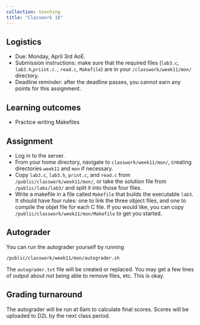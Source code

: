 ```yaml
---
collection: teaching
title: "Classwork 18"
---
```


## Logistics
* Due: Monday, April 3rd AoE.
* Submission instructions: make sure that the required files (`lab3.c`, `lab3.h`,`priint.c.`, `read.c`, `Makefile`) are in your
	`/classwork/week11/mon/` directory.
* Deadline reminder: after the deadline passes, you cannot earn any points for
	this assignment.

## Learning outcomes
* Practice writing Makefiles

## Assignment

* Log in to the server.
* From your home directory, navigate to `classwork/week11/mon/`, creating directories `week11`
and `mon` if necessary.
* Copy `lab3.c`, `lab3.h`, `print.c`, and `read.c` from
	`/public/classwork/week11/mon/`, or take the solution file from
	`/public/labs/lab3/` and split it into those four files.
* Write a makefile in a file called `Makefile` that builds the executable
	`lab3`. It should have four rules: one to link the three object files, and
	one to compile the objet file for each C file. If you would like, you can
	copy `/public/classwork/week11/mon/Makefile` to get you started.

## Autograder

You can run the autograder yourself by running
```
/public/classwork/week11/mon/autograder.sh
```
The `autograder.txt` file will be created or
replaced. You may get a few lines of output about not being able to remove
files, etc. This is okay.

## Grading turnaround

The autograder will be run at 6am to calculate final scores. Scores will be
uploaded to D2L by the next class period.
